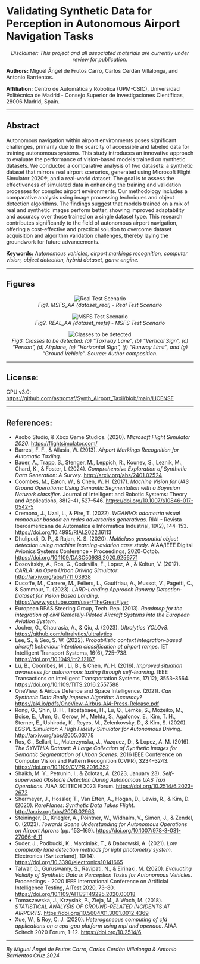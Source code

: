 # Validating Synthetic Data for Perception in Autonomous Airport Navigation Tasks

<p align="center">
  <em>Disclaimer: This project and all associated materials are currently under review for publication.</em>
</p>

**Authors:** Miguel Ángel de Frutos Carro, Carlos Cerdán Villalonga, and Antonio Barrientos.

**Affiliation:** Centro de Automática y Robótica (UPM-CSIC), Universidad Politécnica de Madrid - Consejo Superior de Investigaciones Científicas, 28006 Madrid, Spain.

---

## Abstract
Autonomous navigation within airport environments poses significant challenges, primarily due to the scarcity of accessible and labeled data for training autonomous systems. This study introduces an innovative approach to evaluate the performance of vision-based models trained on synthetic datasets. We conducted a comparative analysis of two datasets: a synthetic dataset that mirrors real airport scenarios, generated using Microsoft Flight Simulator 2020®, and a real-world dataset. The goal is to assess the effectiveness of simulated data in enhancing the training and validation processes for complex airport environments. Our methodology includes a comparative analysis using image processing techniques and object detection algorithms. The findings suggest that models trained on a mix of real and synthetic images perform better, showing improved adaptability and accuracy over those trained on a single dataset type. This research contributes significantly to the field of autonomous airport navigation, offering a cost-effective and practical solution to overcome dataset acquisition and algorithm validation challenges, thereby laying the groundwork for future advancements.

**Keywords:** *Autonomous vehicles, airport markings recognition, computer vision, object detection, hybrid dataset, game engine.*

---

## Figures

<p align="center">
  <img src="https://github.com/astromaf/Synth_Airport_Taxii/blob/main/02_Figures/GIF_test_MSFS_AA(dataset_real).gif" alt="Real Test Scenario">
  <br>
  <em>Fig1. MSFS_AA (dataset_real) - Real Test Scenario</em>
</p>

<p align="center">
  <img src="https://github.com/astromaf/Synth_Airport_Taxii/blob/main/02_Figures/GIF_test_REAL_AA(dataset_msfs).gif" alt="MSFS Test Scenario">
  <br>
  <em>Fig2. REAL_AA (dataset_msfs) - MSFS Test Scenario</em>
</p>

<p align="center">
  <img src="https://github.com/astromaf/Synth_Airport_Taxii/blob/main/02_Figures/Fig322a_clases.png" alt="Classes to be detected">
  <br>
  <em>Fig3. Classes to be detected: (a) “Taxiway Lane”, (b) “Vertical Sign”, (c) “Person”, (d) Airplane, (e) “Horizontal Sign”, (f) “Runway Limit”, and (g) “Ground Vehicle”. Source: Author composition.</em>
</p>

---

## License:
GPU v3.0: https://github.com/astromaf/Synth_Airport_Taxii/blob/main/LICENSE

---

## References:
- Asobo Studio, & Xbox Game Studios. (2020). *Microsoft Flight Simulator 2020*. https://flightsimulator.com/
- Barresi, F. F., & Allasia, W. (2013). *Airport Markings Recognition for Automatic Taxiing*.
- Bauer, A., Trapp, S., Stenger, M., Leppich, R., Kounev, S., Leznik, M., Chard, K., & Foster, I. (2024). *Comprehensive Exploration of Synthetic Data Generation: A Survey*. http://arxiv.org/abs/2401.02524
- Coombes, M., Eaton, W., & Chen, W. H. (2017). *Machine Vision for UAS Ground Operations: Using Semantic Segmentation with a Bayesian Network classifier*. Journal of Intelligent and Robotic Systems: Theory and Applications, 88(2–4), 527–546. https://doi.org/10.1007/s10846-017-0542-5
- Cremona, J., Uzal, L., & Pire, T. (2022). *WGANVO: odometría visual monocular basada en redes adversarias generativas*. RIAI - Revista Iberoamericana de Automatica e Informatica Industrial, 19(2), 144–153. https://doi.org/10.4995/RIAI.2022.16113
- Dhulipudi, D. P., & Rajan, K. S. (2020). *Multiclass geospatial object detection using machine learning-aviation case study*. AIAA/IEEE Digital Avionics Systems Conference - Proceedings, 2020-Octob. https://doi.org/10.1109/DASC50938.2020.9256771
- Dosovitskiy, A., Ros, G., Codevilla, F., Lopez, A., & Koltun, V. (2017). *CARLA: An Open Urban Driving Simulator*. http://arxiv.org/abs/1711.03938
- Ducoffe, M., Carrere, M., Féliers, L., Gauffriau, A., Mussot, V., Pagetti, C., & Sammour, T. (2023). *LARD-Landing Approach Runway Detection-Dataset for Vision Based Landing*. https://www.youtube.com/user/TheGreatFlyer
- European RPAS Steering Group, Tech. Rep. (2013). *Roadmap for the integration of civil Remotely-Piloted Aircraft Systems into the European Aviation System*.
- Jocher, G., Chaurasia, A., & Qiu, J. (2023). *Ultralytics YOLOv8*. https://github.com/ultralytics/ultralytics
- Lee, S., & Seo, S. W. (2022). *Probabilistic context integration-based aircraft behaviour intention classification at airport ramps*. IET Intelligent Transport Systems, 16(6), 725–738. https://doi.org/10.1049/itr2.12167
- Lu, B., Coombes, M., Li, B., & Chen, W. H. (2016). *Improved situation awareness for autonomous taxiing through self-learning*. IEEE Transactions on Intelligent Transportation Systems, 17(12), 3553–3564. https://doi.org/10.1109/TITS.2016.2557588
- OneView, & Airbus Defence and Space Intelligence. (2021). *Can Synthetic Data Really Improve Algorithm Accuracy?* https://ai4.io/pdfs/OneView-Airbus-Ai4-Press-Release.pdf
- Rong, G., Shin, B. H., Tabatabaee, H., Lu, Q., Lemke, S., Možeiko, M., Boise, E., Uhm, G., Gerow, M., Mehta, S., Agafonov, E., Kim, T. H., Sterner, E., Ushiroda, K., Reyes, M., Zelenkovsky, D., & Kim, S. (2020). *LGSVL Simulator: A High Fidelity Simulator for Autonomous Driving*. http://arxiv.org/abs/2005.03778
- Ros, G., Sellart, L., Materzynska, J., Vazquez, D., & Lopez, A. M. (2016). *The SYNTHIA Dataset: A Large Collection of Synthetic Images for Semantic Segmentation of Urban Scenes*. 2016 IEEE Conference on Computer Vision and Pattern Recognition (CVPR), 3234–3243. https://doi.org/10.1109/CVPR.2016.352
- Shaikh, M. Y., Petrunin, I., & Zolotas, A. (2023, January 23). *Self-supervised Obstacle Detection During Autonomous UAS Taxi Operations*. AIAA SCITECH 2023 Forum. https://doi.org/10.2514/6.2023-2672
- Shermeyer, J., Hossler, T., Van Etten, A., Hogan, D., Lewis, R., & Kim, D. (2020). *RarePlanes: Synthetic Data Takes Flight*. http://arxiv.org/abs/2006.02963
- Steininger, D., Kriegler, A., Pointner, W., Widhalm, V., Simon, J., & Zendel, O. (2023). *Towards Scene Understanding for Autonomous Operations on Airport Aprons* (pp. 153–169). https://doi.org/10.1007/978-3-031-27066-6_11
- Suder, J., Podbucki, K., Marciniak, T., & Dabrowski, A. (2021). *Low complexity lane detection methods for light photometry system*. Electronics (Switzerland), 10(14). https://doi.org/10.3390/electronics10141665
- Talwar, D., Guruswamy, S., Ravipati, N., & Eirinaki, M. (2020). *Evaluating Validity of Synthetic Data in Perception Tasks for Autonomous Vehicles*. Proceedings - 2020 IEEE International Conference on Artificial Intelligence Testing, AITest 2020, 73–80. https://doi.org/10.1109/AITEST49225.2020.00018
- Tomaszewska, J., Krzysiak, P., Zieja, M., & Woch, M. (2018). *STATISTICAL ANALYSIS OF GROUND-RELATED INCIDENTS AT AIRPORTS*. https://doi.org/10.5604/01.3001.0012.4369
- Xue, W., & Roy, C. J. (2020). *Heterogeneous computing of cfd applications on a cpu-gpu platform using mpi and openacc*. AIAA Scitech 2020 Forum, 1–12. https://doi.org/10.2514/6

---
*By Miguel Ángel de Frutos Carro, Carlos Cerdán Villalonga & Antonio Barrientos Cruz 2024*
